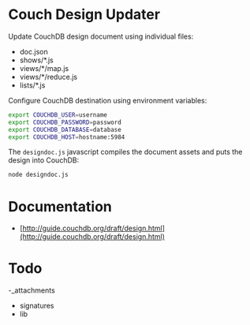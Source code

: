 # Couch Design Updater

Update CouchDB design document using individual files:

- doc.json
- shows/*.js
- views/*/map.js
- views/*/reduce.js
- lists/*.js

Configure CouchDB destination using environment variables:

```sh
export COUCHDB_USER=username
export COUCHDB_PASSWORD=password
export COUCHDB_DATABASE=database
export COUCHDB_HOST=hostname:5984
```

The `designdoc.js` javascript compiles the document assets and puts the design into CouchDB:

```sh
node designdoc.js
```

# Documentation

- [http://guide.couchdb.org/draft/design.html](http://guide.couchdb.org/draft/design.html)

# Todo

-_attachments
- signatures
- lib
